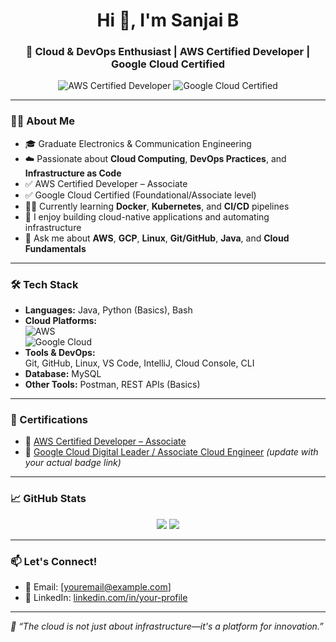 <h1 align="center">Hi 👋, I'm Sanjai B</h1>
<h3 align="center">🚀 Cloud & DevOps Enthusiast | AWS Certified Developer | Google Cloud Certified</h3>

<p align="center">
  <img src="https://www.credly.com/badges/a2d3e942-099d-4e26-afda-f7564ba635ec" alt="AWS Certified Developer">
  <img src="https://img.shields.io/badge/Google%20Cloud-Certified-blue" alt="Google Cloud Certified">
</p>

---

### 👨‍💻 About Me

- 🎓 Graduate Electronics & Communication Engineering   
- ☁️ Passionate about **Cloud Computing**, **DevOps Practices**, and **Infrastructure as Code**
- ✅ AWS Certified Developer – Associate  
- ✅ Google Cloud Certified (Foundational/Associate level)
- 👨‍💻 Currently learning **Docker**, **Kubernetes**, and **CI/CD** pipelines
- 🚀 I enjoy building cloud-native applications and automating infrastructure
- 💬 Ask me about **AWS**, **GCP**, **Linux**, **Git/GitHub**, **Java**, and **Cloud Fundamentals**

---

### 🛠️ Tech Stack

- **Languages:** Java, Python (Basics), Bash
- **Cloud Platforms:**  
  ![AWS](https://www.credly.com/badges/a2d3e942-099d-4e26-afda-f7564ba635ec)  
  ![Google Cloud](https://www.credly.com/badges/9d89b975-c244-41b5-9f2c-7271cb36fd44/public_url)
- **Tools & DevOps:**  
  Git, GitHub, Linux, VS Code, IntelliJ, Cloud Console, CLI  
- **Database:** MySQL  
- **Other Tools:** Postman, REST APIs (Basics)

---

### 📜 Certifications

- 🏅 [AWS Certified Developer – Associate](https://www.credly.com/badges/a2d3e942-099d-4e26-afda-f7564ba635ec)  
- 🏅 [Google Cloud Digital Leader / Associate Cloud Engineer](https://www.credly.com/badges/...) *(update with your actual badge link)*

---

### 📈 GitHub Stats

<p align="center">
  <img src="https://github-readme-stats.vercel.app/api?username=sanjaib&show_icons=true&theme=github_dark" />
  <img src="https://github-readme-streak-stats.herokuapp.com/?user=sanjaib&theme=dark" />
</p>

---

### 📫 Let's Connect!

- 📧 Email: [youremail@example.com]
- 💼 LinkedIn: [linkedin.com/in/your-profile](https://linkedin.com/in/your-profile)

---

*🌟 “The cloud is not just about infrastructure—it's a platform for innovation.”*
